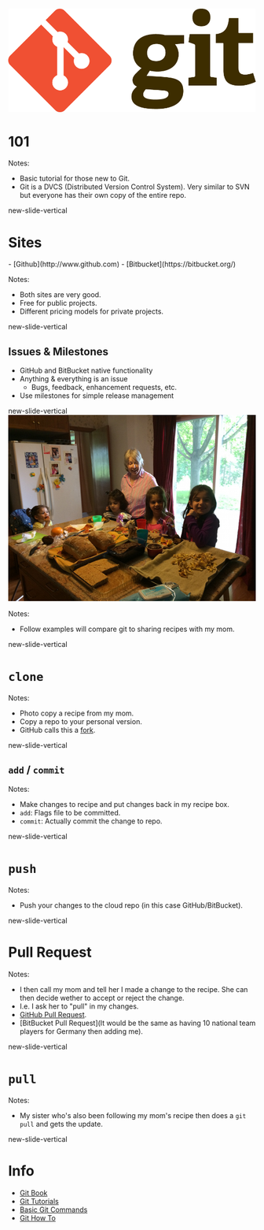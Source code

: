 ![Git logo](www/img/Git-Logo-2Color.png)

# 101

Notes:
- Basic tutorial for those new to Git.</br>
- Git is a DVCS (Distributed Version Control System). Very similar to SVN but everyone has their own copy of the entire repo.

new-slide-vertical

# Sites

<p class="no-bullet"></p>
- <i class="fa fa-github"></i> [Github](http://www.github.com)
- <i class="fa fa-bitbucket"></i> [Bitbucket](https://bitbucket.org/)

Notes:
- Both sites are very good. </br>
- Free for public projects. </br>
- Different pricing models for private projects.


new-slide-vertical

## Issues & Milestones

- GitHub and BitBucket native functionality
- Anything & everything is an issue
  - Bugs, feedback, enhancement requests, etc.
- Use milestones for simple release management

new-slide-vertical
![Mom](www/img/martin_mom.jpg)

Notes:
- Follow examples will compare git to sharing recipes with my mom.

new-slide-vertical
# <i class="fa fa-git"></i> `clone`

Notes:
- Photo copy a recipe from my mom.</br>
- Copy a repo to your personal version.</br>
- GitHub calls this a [fork](https://guides.github.com/activities/forking/).

new-slide-vertical

## <i class="fa fa-git"></i> `add` / `commit`

Notes:
- Make changes to recipe and put changes back in my recipe box.</br>
- `add`: Flags file to be committed.</br>
- `commit`: Actually commit the change to repo.</br>

new-slide-vertical

# <i class="fa fa-git"></i> `push`

Notes:
- Push your changes to the cloud repo (in this case GitHub/BitBucket).

new-slide-vertical

# <i class="fa fa-git"></i> Pull Request

Notes:
- I then call my mom and tell her I made a change to the recipe. She can then decide wether to accept or reject the change.</br>
- I.e. I ask her to "pull" in my changes. </br>
- [GitHub Pull Request](https://help.github.com/articles/using-pull-requests/).</br>
- [BitBucket Pull Request](It would be the same as having 10 national team players for Germany then adding me).

new-slide-vertical

# <i class="fa fa-git"></i> `pull`

Notes:
- My sister who's also been following my mom's recipe then does a `git pull` and gets the update.



new-slide-vertical
# <i class="fa fa-git"></i> Info

- [Git Book](https://git-scm.com/book/en/v2)
- [Git Tutorials](https://www.atlassian.com/git/tutorials)
- [Basic Git Commands](https://confluence.atlassian.com/stash/basic-git-commands-278071958.html#notfound)
- [Git How To](http://githowto.com/)
